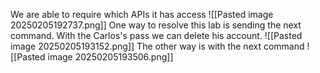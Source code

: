 We are able to require which APIs it has access
![[Pasted image 20250205192737.png]]
One way to resolve this lab is sending the next command. With the Carlos's pass we can delete his account.
![[Pasted image 20250205193152.png]]
The other way is with the next command
![[Pasted image 20250205193506.png]]